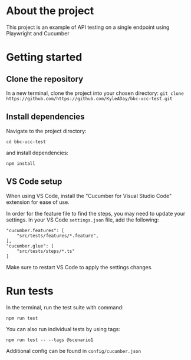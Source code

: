 # About the project
This project is an example of API testing on a single endpoint using Playwright and Cucumber

# Getting started

## Clone the repository
In a new terminal, clone the project into your chosen directory:
`git clone https://github.com/https://github.com/KyleADay/bbc-ucc-test.git`

## Install dependencies
Navigate to the project directory: 

`cd bbc-ucc-test`

and install dependencies: 

`npm install`

## VS Code setup
When using VS Code, install the "Cucumber for Visual Studio Code" extension for ease of use.

In order for the feature file to find the steps, you may need to update your settings. In your VS Code `settings.json` file, add the following:
```
"cucumber.features": [
    "src/tests/features/*.feature",
],
"cucumber.glue": [
    "src/tests/steps/*.ts"
]
```
Make sure to restart VS Code to apply the settings changes.

# Run tests
In the terminal, run the test suite with command: 

`npm run test`

You can also run individual tests by using tags:

`npm run test -- --tags @scenario1`

Additional config can be found in `config/cucumber.json`